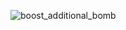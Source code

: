![boost_additional_bomb](https://github.com/LahodaD/GODOT_BOMBER/assets/121507132/04a7d2f5-debf-4abb-b250-4a1c5944524f)
